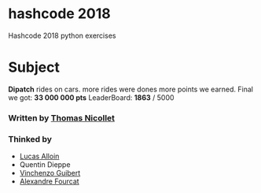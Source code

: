 # hashcode 2018
Hashcode 2018 python exercises
# Subject
**Dipatch** rides on cars.
more rides were dones more points we earned.
Final we got: **33 000 000 pts**
LeaderBoard: **1863** / 5000

### Written by [Thomas Nicollet](https://github.com/nwmqpa)
### Thinked by
* [Lucas Alloin](https://github.com/LucasALLOIN)
* Quentin Dieppe
* [Vinchenzo Guibert](https://github.com/Titae)
* [Alexandre Fourcat](https://github.com/Afourcat)

